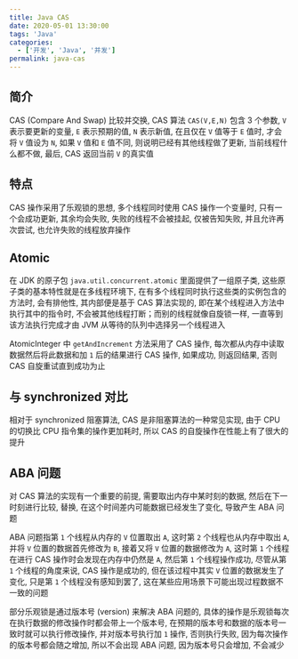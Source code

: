 ```yaml
---
title: Java CAS
date: 2020-05-01 13:30:00
tags: 'Java'
categories:
  - ['开发', 'Java', '并发']
permalink: java-cas
---
```


## 简介

CAS (Compare And Swap) 比较并交换, CAS 算法 `CAS(V,E,N)` 包含 3 个参数, `V` 表示要更新的变量, `E` 表示预期的值, `N` 表示新值, 在且仅在 `V` 值等于 `E` 值时, 才会将 `V` 值设为 `N`, 如果 `V` 值和 `E` 值不同, 则说明已经有其他线程做了更新, 当前线程什么都不做, 最后, CAS 返回当前 `V` 的真实值

## 特点

CAS 操作采用了乐观锁的思想, 多个线程同时使用 CAS 操作一个变量时, 只有一个会成功更新, 其余均会失败, 失败的线程不会被挂起, 仅被告知失败, 并且允许再次尝试, 也允许失败的线程放弃操作

<!-- more -->

## Atomic

在 JDK 的原子包 `java.util.concurrent.atomic` 里面提供了一组原子类, 这些原子类的基本特性就是在多线程环境下, 在有多个线程同时执行这些类的实例包含的方法时, 会有排他性, 其内部便是基于 CAS 算法实现的, 即在某个线程进入方法中执行其中的指令时, 不会被其他线程打断；而别的线程就像自旋锁一样, 一直等到该方法执行完成才由 JVM 从等待的队列中选择另一个线程进入

AtomicInteger 中 `getAndIncrement` 方法采用了 CAS 操作, 每次都从内存中读取数据然后将此数据和加 `1` 后的结果进行 CAS 操作, 如果成功, 则返回结果, 否则 CAS 自旋重试直到成功为止

## 与 synchronized 对比

相对于 synchronized 阻塞算法, CAS 是非阻塞算法的一种常见实现, 由于 CPU 的切换比 CPU 指令集的操作更加耗时, 所以 CAS 的自旋操作在性能上有了很大的提升

## ABA 问题

对 CAS 算法的实现有一个重要的前提, 需要取出内存中某时刻的数据, 然后在下一时刻进行比较, 替换, 在这个时间差内可能数据已经发生了变化, 导致产生 ABA 问题

ABA 问题指第 `1` 个线程从内存的 `V` 位置取出 `A`, 这时第 `2` 个线程也从内存中取出 `A`, 并将 `V` 位置的数据首先修改为 `B`, 接着又将 `V` 位置的数据修改为 `A`, 这时第 `1` 个线程在进行 CAS 操作时会发现在内存中仍然是 `A`, 然后第 `1` 个线程操作成功, 尽管从第 `1` 个线程的角度来说, CAS 操作是成功的, 但在该过程中其实 `V` 位置的数据发生了变化, 只是第 `1` 个线程没有感知到罢了, 这在某些应用场景下可能出现过程数据不一致的问题

部分乐观锁是通过版本号 (version) 来解决 ABA 问题的, 具体的操作是乐观锁每次在执行数据的修改操作时都会带上一个版本号, 在预期的版本号和数据的版本号一致时就可以执行修改操作, 并对版本号执行加 `1` 操作, 否则执行失败, 因为每次操作的版本号都会随之增加, 所以不会出现 ABA 问题, 因为版本号只会增加, 不会减少
